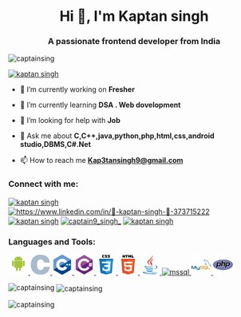 <h1 align="center">Hi 👋, I'm Kaptan singh</h1>
<h3 align="center">A passionate frontend developer from India</h3>

<p align="left"> <img src="https://komarev.com/ghpvc/?username=captainsing&label=Profile%20views&color=0e75b6&style=flat" alt="captainsing" /> </p>

<p align="left"> <a href="https://twitter.com/kaptan singh" target="blank"><img src="https://img.shields.io/twitter/follow/kaptan singh?logo=twitter&style=for-the-badge" alt="kaptan singh" /></a> </p>

- 🔭 I’m currently working on **Fresher**

- 🌱 I’m currently learning **DSA . Web dovelopment**

- 🤝 I’m looking for help with **Job**

- 💬 Ask me about **C,C++,java,python,php,html,css,android studio,DBMS,C#.Net**

- 📫 How to reach me **Kap3tansingh9@gmail.com**

<h3 align="left">Connect with me:</h3>
<p align="left">
<a href="https://twitter.com/kaptan singh" target="blank"><img align="center" src="https://raw.githubusercontent.com/rahuldkjain/github-profile-readme-generator/master/src/images/icons/Social/twitter.svg" alt="kaptan singh" height="30" width="40" /></a>
<a href="https://linkedin.com/in/https://www.linkedin.com/in/💫-kaptan-singh-🤟-373715222" target="blank"><img align="center" src="https://raw.githubusercontent.com/rahuldkjain/github-profile-readme-generator/master/src/images/icons/Social/linked-in-alt.svg" alt="https://www.linkedin.com/in/💫-kaptan-singh-🤟-373715222" height="30" width="40" /></a>
<a href="https://fb.com/kaptan singh" target="blank"><img align="center" src="https://raw.githubusercontent.com/rahuldkjain/github-profile-readme-generator/master/src/images/icons/Social/facebook.svg" alt="kaptan singh" height="30" width="40" /></a>
<a href="https://instagram.com/captain9_singh_" target="blank"><img align="center" src="https://raw.githubusercontent.com/rahuldkjain/github-profile-readme-generator/master/src/images/icons/Social/instagram.svg" alt="captain9_singh_" height="30" width="40" /></a>
<a href="https://www.youtube.com/c/kaptan singh" target="blank"><img align="center" src="https://raw.githubusercontent.com/rahuldkjain/github-profile-readme-generator/master/src/images/icons/Social/youtube.svg" alt="kaptan singh" height="30" width="40" /></a>
</p>

<h3 align="left">Languages and Tools:</h3>
<p align="left"> <a href="https://developer.android.com" target="_blank" rel="noreferrer"> <img src="https://raw.githubusercontent.com/devicons/devicon/master/icons/android/android-original-wordmark.svg" alt="android" width="40" height="40"/> </a> <a href="https://www.cprogramming.com/" target="_blank" rel="noreferrer"> <img src="https://raw.githubusercontent.com/devicons/devicon/master/icons/c/c-original.svg" alt="c" width="40" height="40"/> </a> <a href="https://www.w3schools.com/cpp/" target="_blank" rel="noreferrer"> <img src="https://raw.githubusercontent.com/devicons/devicon/master/icons/cplusplus/cplusplus-original.svg" alt="cplusplus" width="40" height="40"/> </a> <a href="https://www.w3schools.com/cs/" target="_blank" rel="noreferrer"> <img src="https://raw.githubusercontent.com/devicons/devicon/master/icons/csharp/csharp-original.svg" alt="csharp" width="40" height="40"/> </a> <a href="https://www.w3schools.com/css/" target="_blank" rel="noreferrer"> <img src="https://raw.githubusercontent.com/devicons/devicon/master/icons/css3/css3-original-wordmark.svg" alt="css3" width="40" height="40"/> </a> <a href="https://www.w3.org/html/" target="_blank" rel="noreferrer"> <img src="https://raw.githubusercontent.com/devicons/devicon/master/icons/html5/html5-original-wordmark.svg" alt="html5" width="40" height="40"/> </a> <a href="https://www.java.com" target="_blank" rel="noreferrer"> <img src="https://raw.githubusercontent.com/devicons/devicon/master/icons/java/java-original.svg" alt="java" width="40" height="40"/> </a> <a href="https://www.microsoft.com/en-us/sql-server" target="_blank" rel="noreferrer"> <img src="https://www.svgrepo.com/show/303229/microsoft-sql-server-logo.svg" alt="mssql" width="40" height="40"/> </a> <a href="https://www.mysql.com/" target="_blank" rel="noreferrer"> <img src="https://raw.githubusercontent.com/devicons/devicon/master/icons/mysql/mysql-original-wordmark.svg" alt="mysql" width="40" height="40"/> </a> <a href="https://www.php.net" target="_blank" rel="noreferrer"> <img src="https://raw.githubusercontent.com/devicons/devicon/master/icons/php/php-original.svg" alt="php" width="40" height="40"/> </a> </p>

<p><img align="left" src="https://github-readme-stats.vercel.app/api/top-langs?username=captainsing&show_icons=true&locale=en&layout=compact" alt="captainsing" /></p>

<p>&nbsp;<img align="center" src="https://github-readme-stats.vercel.app/api?username=captainsing&show_icons=true&locale=en" alt="captainsing" /></p>

<p><img align="center" src="https://github-readme-streak-stats.herokuapp.com/?user=captainsing&" alt="captainsing" /></p>
